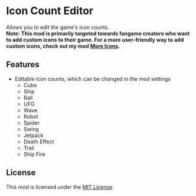 # Icon Count Editor
Allows you to edit the game's icon counts.\
**Note: This mod is primarily targeted towards fangame creators who want to add custom icons to their game. For a more user-friendly way to add custom icons, check out my mod [More Icons](https://github.com/hiimjasmine00/MoreIcons).**

## Features
- Editable icon counts, which can be changed in the mod settings
  - Cube
  - Ship
  - Ball
  - UFO
  - Wave
  - Robot
  - Spider
  - Swing
  - Jetpack
  - Death Effect
  - Trail
  - Ship Fire

## License
This mod is licensed under the [MIT License](https://github.com/hiimjasmine00/IconCountEditor/blob/main/LICENSE).
